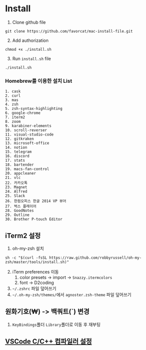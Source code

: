 # Install
1. Clone github file
```
git clone https://github.com/favorcat/mac-install-file.git
```
2. Add authorization
```
chmod +x ./install.sh
```
3. Run `install.sh` file
```
./install.sh
```

### Homebrew를 이용한 설치 List
```
1. cask
2. curl
3. mas
4. zsh
5. zsh-syntax-highlighting
6. google-chrome
7. iterm2
8. zoom
9. karabiner-elements
10. scroll-reverser
11. visual-studio-code
12. gitkraken
13. microsoft-office
14. notion
15. telegram
16. discord
17. stats
18. bartender
19. macs-fan-control
20. appcleaner
21. vlc
22. 카카오톡
23. Magnet
24. Alfred
25. Slack
26. 한컴오피스 한글 2014 VP 뷰어
27. 벅스 플레이어
28. GoodNotes
29. Outline
30. Brother P-touch Editor
```

## iTerm2 설정
1. oh-my-zsh 설치
```
sh -c "$(curl -fsSL https://raw.github.com/robbyrussell/oh-my-zsh/master/tools/install.sh)"
```
2. iTerm preferences 이동
    1. color presets -> import -> `Snazzy.itermcolors`
    2. font -> D2coding
3. `~/.zshrc` 파일 덮어쓰기
4. `~/.oh-my-zsh/themes/`에서 `agnoster.zsh-theme` 파일 덮어쓰기

## 원화기호(₩) -> 백쿼트(`) 변경
1. `KeyBindings`폴더 `Library`폴더로 이동 후 재부팅

## [VSCode C/C++ 컴파일러 설정](https://github.com/favorcat/mac-cpp-compiler)